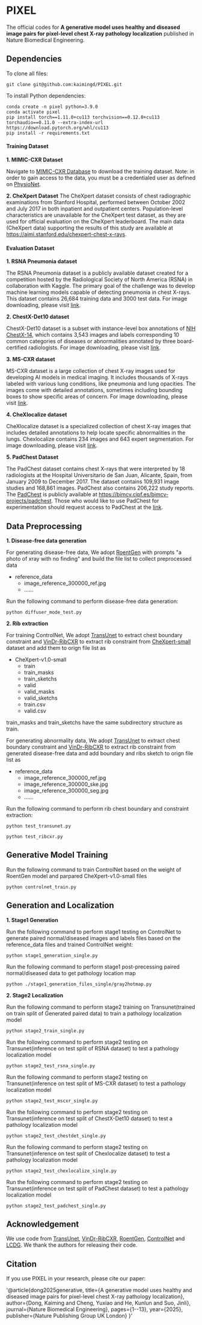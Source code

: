 # PIXEL
The official codes for **A generative model uses healthy and diseased image pairs for pixel-level chest X-ray pathology localization** published in Nature Biomedical Engineering.


## Dependencies

To clone all files:

```
git clone git@github.com:kaimingd/PIXEL.git
```

To install Python dependencies:


```
conda create -n pixel python=3.9.0
conda activate pixel
pip install torch==1.11.0+cu113 torchvision==0.12.0+cu113 torchaudio==0.11.0 --extra-index-url https://download.pytorch.org/whl/cu113
pip install -r requirements.txt
```


#### **Training Dataset**   
**1. MIMIC-CXR Dataset**

Navigate to [MIMIC-CXR Database](https://physionet.org/content/mimic-cxr/2.0.0/) to download the training dataset. Note: in order to gain access to the data, you must be a credentialed user as defined on [PhysioNet](https://physionet.org/settings/credentialing/).

**2. CheXpert Dataset**
The CheXpert dataset consists of chest radiographic examinations from Stanford Hospital, performed between October 2002 and July 2017 in both inpatient and outpatient centers. Population-level characteristics are unavailable for the CheXpert test dataset, as they are used for official evaluation on the CheXpert leaderboard.
The main data (CheXpert data) supporting the results of this study are available at https://aimi.stanford.edu/chexpert-chest-x-rays.


#### **Evaluation Dataset**   

**1. RSNA Pneumonia dataset**

The RSNA Pneumonia dataset is a publicly available dataset created for a competition hosted by the Radiological Society of North America (RSNA) in collaboration with Kaggle. The primary goal of the challenge was to develop machine learning models capable of detecting pneumonia in chest X-rays. This dataset contains 26,684 training data and 3000 test data. For image downloading, please visit [link](https://www.rsna.org/rsnai/ai-image-challenge/RSNA-Pneumonia-Detection-Challenge-2018).

**2. ChestX-Det10 dataset**

ChestX-Det10 dataset is a subset with instance-level box annotations of [NIH ChestX-14](https://www.nih.gov/news-events/news-releases/nih-clinical-center-provides-one-largest-publicly-available-chest-x-ray-datasets-scientific-community), which contains 3,543 images and labels corresponding 10 common categories of diseases or abnormalities annotated by three board-certified radiologists. For image downloading, please visit [link](https://github.com/Deepwise-AILab/ChestX-Det10-Dataset).

**3. MS-CXR dataset**

MS-CXR dataset is a large collection of chest X-ray images used for developing AI models in medical imaging. It includes thousands of X-rays labeled with various lung conditions, like pneumonia and lung opacities. The images come with detailed annotations, sometimes including bounding boxes to show specific areas of concern. For image downloading, please visit [link](https://physionet.org/content/ms-cxr/0.1/).

**4. CheXlocalize dataset**

CheXlocalize dataset is a specialized collection of chest X-ray images that includes detailed annotations to help locate specific abnormalities in the lungs. Chexlocalize contains 234 images and 643 expert segmentation. For image downloading, please visit [link](https://stanfordaimi.azurewebsites.net/datasets/abfb76e5-70d5-4315-badc-c94dd82e3d6d).

**5. PadChest Dataset**

The PadChest dataset contains chest X-rays that were interpreted by 18 radiologists at the Hospital Universitario de San Juan, Alicante, Spain, from January 2009 to December 2017. The dataset contains 109,931 image studies and 168,861 images. PadChest also contains 206,222 study reports. The [PadChest](https://arxiv.org/abs/1901.07441) is publicly available at https://bimcv.cipf.es/bimcv-projects/padchest. Those who would like to use PadChest for experimentation should request access to PadChest at the [link](https://bimcv.cipf.es/bimcv-projects/padchest).


## Data Preprocessing
**1. Disease-free data generation**

For generating disease-free data, We adopt [RoentGen](https://github.com/StanfordMIMI/RoentGen) with prompts "a photo of xray with no finding" and build the file list to collect preprocessed data
+ reference_data
  + image_reference_300000_ref.jpg
  + ......

Run the following command to perform disease-free data generation:

`python diffuser_mode_test.py`

**2. Rib extraction**

For training ControlNet, We adopt [TransUnet](https://github.com/Beckschen/TransUNet) to extract chest boundary constraint and [VinDr-RibCXR](https://github.com/vinbigdata-medical/MIDL2021-VinDr-RibCXR) to extract rib constraint from [CheXpert-small](https://www.kaggle.com/datasets/ashery/chexpert) dataset and add them to orign file list as 
+ CheXpert-v1.0-small
  + train
  + train_masks
  + train_sketchs
  + valid
  + valid_masks
  + valid_sketchs
  + train.csv
  + valid.csv
  
train_masks and train_sketchs have the same subdirectory structure as train.

For generating abnormality data, We adopt [TransUnet](https://github.com/Beckschen/TransUNet) to extract chest boundary constraint and [VinDr-RibCXR](https://github.com/vinbigdata-medical/MIDL2021-VinDr-RibCXR) to extract rib constraint from generated disease-free data and add boundary and ribs sketch to orign file list as
+ reference_data
  + image_reference_300000_ref.jpg
  + image_reference_300000_ske.jpg
  + image_reference_300000_seg.jpg
  + ......

Run the following command to perform rib chest boundary and constraint extraction:

`python test_transunet.py`

`python test_ribcxr.py`

## Generative Model Training

Run the following command to train ControlNet based on the weight of RoentGen model and parpared CheXpert-v1.0-small files

`python controlnet_train.py`

## Generation and Localization

**1. Stage1 Generation**


Run the following command to perform stage1 testing on ControlNet to generate paired normal/diseased images and labels files based on the reference_data files and trained ControlNet weight:

`python stage1_generation_single.py ` 

Run the following command to perform stage1 post-precessing paired normal/diseased data to get pathology location map

`python ./stage1_generation_files_single/gray2hotmap.py ` 


**2. Stage2 Localization**

Run the following command to perform stage2 training on Transunet(trained on train split of Generated paired data) to train a pathology localization model

`python stage2_train_single.py ` 

Run the following command to perform stage2 testing on Transunet(inference on test split of RSNA dataset) to test a pathology localization model

`python stage2_test_rsna_single.py ` 

Run the following command to perform stage2 testing on Transunet(inference on test split of MS-CXR dataset) to test a pathology localization model

`python stage2_test_mscxr_single.py ` 

Run the following command to perform stage2 testing on Transunet(inference on test split of ChestX-Det10 dataset) to test a pathology localization model

`python stage2_test_chestdet_single.py ` 

Run the following command to perform stage2 testing on Transunet(inference on test split of Chexlocalize dataset) to test a pathology localization model

`python stage2_test_chexlocalize_single.py ` 

Run the following command to perform stage2 testing on Transunet(inference on test split of PadChest dataset) to test a pathology localization model

`python stage2_test_padchest_single.py ` 



## Acknowledgement
We use code from [TransUnet](https://github.com/Beckschen/TransUNet), [VinDr-RibCXR](https://github.com/vinbigdata-medical/MIDL2021-VinDr-RibCXR), [RoentGen](https://github.com/StanfordMIMI/RoentGen), [ControlNet](https://github.com/lllyasviel/ControlNet) and [LCDG](https://github.com/AlonzoLeeeooo/LCDG?tab=readme-ov-file).
We thank the authors for releasing their code.


## Citation
If you use PIXEL in your research, please cite our paper:

'@article{dong2025generative,
  title={A generative model uses healthy and diseased image pairs for pixel-level chest X-ray pathology localization},
  author={Dong, Kaiming and Cheng, Yuxiao and He, Kunlun and Suo, Jinli},
  journal={Nature Biomedical Engineering},
  pages={1--13},
  year={2025},
  publisher={Nature Publishing Group UK London}
}'


